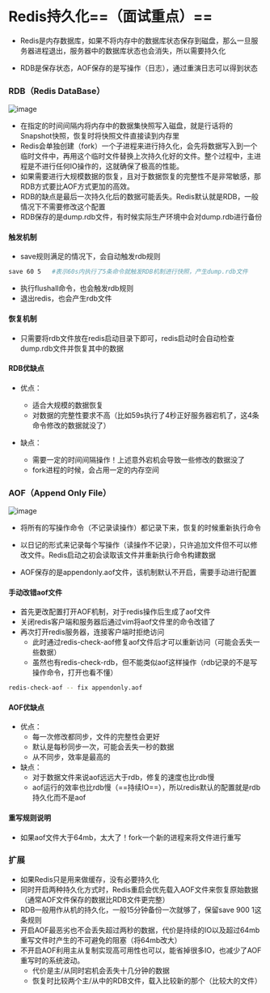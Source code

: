 # Redis持久化==（面试重点）==

- Redis是内存数据库，如果不将内存中的数据库状态保存到磁盘，那么一旦服务器进程退出，服务器中的数据库状态也会消失，所以需要持久化

- RDB是保存状态，AOF保存的是写操作（日志），通过重演日志可以得到状态



### RDB（Redis DataBase）

![image](https://user-images.githubusercontent.com/106053649/181217966-9fd91c1d-e9fa-4f37-b51e-4733a2272539.png)

- 在指定的时间间隔内将内存中的数据集快照写入磁盘，就是行话将的Snapshot快照，恢复时将快照文件直接读到内存里
- Redis会单独创建（fork）一个子进程来进行持久化，会先将数据写入到一个临时文件中，再用这个临时文件替换上次持久化好的文件。整个过程中，主进程是不进行任何IO操作的，这就确保了极高的性能。
- 如果需要进行大规模数据的恢复，且对于数据恢复的完整性不是非常敏感，那RDB方式要比AOF方式更加的高效。
- RDB的缺点是最后一次持久化后的数据可能丢失。Redis默认就是RDB，一般情况下不需要修改这个配置
- RDB保存的是dump.rdb文件，有时候实际生产环境中会对dump.rdb进行备份



#### 触发机制

- save规则满足的情况下，会自动触发rdb规则

```bash
save 60 5	#表示60s内执行了5条命令就触发RDB机制进行快照，产生dump.rdb文件
```

- 执行flushall命令，也会触发rdb规则
- 退出redis，也会产生rdb文件



#### 恢复机制

- 只需要将rdb文件放在redis启动目录下即可，redis启动时会自动检查dump.rdb文件并恢复其中的数据



#### RDB优缺点

- 优点：
  - 适合大规模的数据恢复
  - 对数据的完整性要求不高（比如59s执行了4秒正好服务器宕机了，这4条命令修改的数据就没了）

- 缺点：
  - 需要一定的时间间隔操作！上述意外宕机会导致一些修改的数据没了
  -   fork进程的时候，会占用一定的内存空间



### AOF（Append Only File）

![image](https://user-images.githubusercontent.com/106053649/181218011-b9404ca8-3eb1-4589-bf6e-cb3e1a946008.png)

- 将所有的写操作命令（不记录读操作）都记录下来，恢复的时候重新执行命令

- 以日记的形式来记录每个写操作（读操作不记录），只许追加文件但不可以修改文件。Redis启动之初会读取该文件并重新执行命令构建数据

- AOF保存的是appendonly.aof文件，该机制默认不开启，需要手动进行配置



#### 手动改错aof文件

- 首先更改配置打开AOF机制，对于redis操作后生成了aof文件
- 关闭redis客户端和服务器后通过vim将aof文件里的命令改错了
- 再次打开redis服务器，连接客户端时拒绝访问
  - 此时通过redis-check-aof修复aof文件后才可以重新访问（可能会丢失一些数据）
  - 虽然也有redis-check-rdb，但不能类似aof这样操作（rdb记录的不是写操作命令，打开也看不懂）

```bash
redis-check-aof -- fix appendonly.aof
```



#### AOF优缺点

- 优点：
  - 每一次修改都同步，文件的完整性会更好
  - 默认是每秒同步一次，可能会丢失一秒的数据
  - 从不同步，效率是最高的
- 缺点：
  - 对于数据文件来说aof远远大于rdb，修复的速度也比rdb慢
  - aof运行的效率也比rdb慢（==持续IO==），所以redis默认的配置就是rdb持久化而不是aof



#### 重写规则说明

- 如果aof文件大于64mb，太大了！fork一个新的进程来将文件进行重写



### 扩展

- 如果Redis只是用来做缓存，没有必要持久化
- 同时开启两种持久化方式时，Redis重启会优先载入AOF文件来恢复原始数据（通常AOF文件保存的数据比RDB文件更完整）
- RDB一般用作从机的持久化，一般15分钟备份一次就够了，保留save 900 1这条规则
- 开启AOF最恶劣也不会丢失超过两秒的数据，代价是持续的IO以及超过64mb重写文件时产生的不可避免的阻塞（将64mb改大）
- 不开启AOF利用主从复制实现高可用性也可以，能省掉很多IO，也减少了AOF重写时的系统波动。
  - 代价是主/从同时宕机会丢失十几分钟的数据
  - 恢复时比较两个主/从中的RDB文件，载入比较新的那个（比较大的文件）
